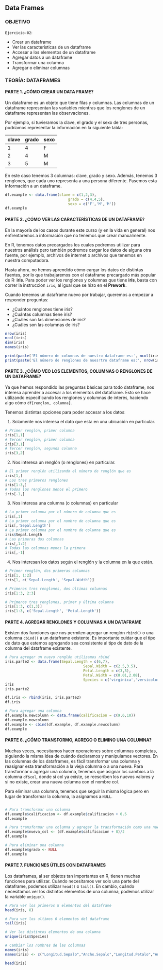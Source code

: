 ## Data Frames

### OBJETIVO

`Ejercicio-02`:
- Crear un dataframe
- Ver las características de un dataframe
- Accesar a los elementos de un dataframe
- Agregar datos a un dataframe
- Transformar una columna 
- Agregar o eliminar columnas

### TEORÍA: DATAFRAMES

#### PARTE 1. ¿CÓMO CREAR UN DATA FRAME?

Un dataframe es un objeto que tiene filas y columnas. Las columnas de un dataframe representan las variables mientras que los renglones de un dataframe representan las observaciones.

Por ejemplo, si tuvieramos la clave, el grado y el sexo de tres personas, podríamos representar la información en la siguiente tabla:

| clave | grado | sexo|
| ------|-------| ----|
|  1    | 4 	|  F  |
|  2    | 4    	|  M  |
|  3    | 5     |  M  |

En este caso tenemos 3 columnas: clave, grado y sexo. Además, tenemos 3 renglones, que cada uno representa a una persona diferente. Pasemos esta información a un dataframe.

```r
df.example <- data.frame(clave = c(1,2,3),
                             grado = c(4,4,5),
                             sexo = c('F','M','M'))
df.example
```

#### PARTE 2. ¿CÓMO VER LAS CARACTERÍSTICAS DE UN DATAFRAME?

En la mayoría de los casos durante este curso (y en la vida en general) nos enfrentaremos a información que no tenemos que crear manualmente. 

En R, tenemos datos precargados los cuales podremos utilizar para nuestros análisis pero también podremos cargar los datos de alguna otra fuente, por ejemplo, archivos de internet o archivos que tenemos en nuestra computadora. 

Hasta ahora, no hemos aprendido cómo cargar los datos de distintas fuentes, por lo que trabajaremos con el dataframe precargado más popular de R: **iris**. Para poder ver los renglones y columnas que tiene **iris**, basta con correr la instruccion `iris`, al igual que se hizo en el **Prework**.

Cuando tenemos un dataframe nuevo por trabajar, queremos a empezar a responder preguntas:
- ¿Cuántos renglones tiene iris?
- ¿Cuántas columnas tiene iris?
- ¿Cuáles son las dimensiones de iris?
- ¿Cuáles son las columnas de iris?

```r
nrow(iris)
ncol(iris)
dim(iris)
names(iris)

print(paste('El número de columnas de nuestro dataframe es:', ncol(iris)))
print(paste('El número de renglones de nuesrtro dataframe es:', nrow(iris)))
```

#### PARTE 3. ¿CÓMO VEO LOS ELEMENTOS, COLUMNAS O RENGLONES DE UN DATAFRAME?

Ya que hemos respondido las preguntas básicas para todo dataframe, nos interesa aprender a accesar a los elementos del dataframe. Esto se hace utilizando especificando los renglones y columnas de interés, haciendo algo cómo `df[renglon, columna]`. 

Tenemos distintas opciones para poder accesar a los datos:

1. Solamente nos interesa el dato que esta en una ubicación en particular. 
```r
# Primer renglón, primer columna
iris[1,1]
# Tercer renglón, primer columna
iris[3,1]
# Tercer renglón, segunda columna
iris[3,2]

```
2. Nos interesa un renglón (o renglones) en particular.
```r
# El primer renglón utilizando el número de renglón que es
iris[1,]
# Los tres primeros renglones 
iris[1:3,]
# Todos los renglones menos el primero
iris[-1,]

```
3. Nos interesa una columna (o columnas) en particular
```r
# La primer columna por el número de columna que es
iris[,1]
# La primer columna por el nombre de columna que es
iris[,'Sepal.Length']
# La primer columna por el nombre de columna que es
iris$Sepal.Length
# Las primeras dos columnas 
iris[,1:2]
# Todas las columnas menos la primera
iris[,-1]
```
4. Nos interesan los datos según el renglón y la columna en la que están.
```r
# Primer renglón, dos primeras columnas
iris[1, 1:2]
iris[1, c('Sepal.Length', 'Sepal.Width')]

# Primeros tres renglones, dos últimas columnas
iris[1:3, 2:3]

# Primeros tres renglones, primer y última columna
iris[1:3, c(1,3)]
iris[1:3, c('Sepal.Length', 'Petal.Length')]
```

#### PARTE 4. AGREGAR RENGLONES Y COLUMNAS A UN DATAFRAME

Existen dos funciones  que nos permiten agregar un renglón `rbind()` o una columna `cbind()` a un dataframe existente. Es importante cuidar que el tipo de dato que estemos agregando sea consistente al tipo de dato de la columna del dataframe existente.

```r
# Para agreger un nuevo renglón utilizamos rbind
iris.parte2 <- data.frame(Sepal.Length = c(6,7),
                                    Sepal.Width = c(2.5,3.5),
                                    Petal.Length = c(3,3),
                                    Petal.Width = c(0.01,2.08),
                                    Species = c('virginica','versicolor'))
iris
iris.parte2

df.iris <- rbind(iris, iris.parte2)
df.iris

# Para agregar una columna 
df.example.newcolumn <- data.frame(calificacion = c(9,6,10))
df.example.newcolumn
df.example <- cbind(df.example, df.example.newcolumn)
df.example

```

#### PARTE 6. ¿CÓMO TRANSFORMO, AGREGO O ELIMINO UNA COLUMNA?

Muchas veces, necesitamos hacer operaciones sobre columnas completas, siguiendo la misma idea de cuándo declaramos y manipulamos vectores. En las columnas de los dataframes, es fácil transformar una columna y reasignar esta transformación a la vieja columna o a una nueva. Para transformar o agregar una columna, tenemos que asignar los cambios a la columna `df$col`, donde si col ya existe, se reescriben los nuevos valores y si no existe, crear una nueva columna con el nombre col. 

Para eliminar una columna, tenemos que seguir la misma lógica pero en lugar de transformar la columna, la asignamos a `NULL`.

```r

# Para transformar una columna
df.example$calificacion <- df.example$calificacion + 0.5
df.example

# Para transformar una columna y agregar la transformación como una nueva
df.example$nueva_col <- (df.example$calificacion + 8)/2
df.example

# Para eliminar una columna
df.example$grado <- NULL
df.example


```

#### PARTE 7. FUNCIONES ÚTILES CON DATAFRAMES

Los dataframes, al ser objetos tan importantes en R, tienen muchas funciones para utilizar. Cuándo necesitamos ver solo una parte del dataframe, podemos utilizar `head()` o `tail()`. En cambio, cuándo necesitamos ver los distintos elementos de una columna, podemos utilizar la variable `unique()`. 
```r 
# Para ver los primeros 8 elementos del dataframe
head(iris, 8)

# Para ver los ultimos 6 elementos del dataframe
tail(iris)

# Ver los distintos elementos de una columna
unique(iris$Species)

# Cambiar los nombres de las columnas
names(iris) 
names(iris) <- c("Longitud.Sepalo","Ancho.Sepalo","Longitud.Petalo","Ancho.Petalo","Especies")

head(iris)
```

